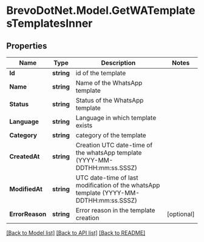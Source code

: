 # BrevoDotNet.Model.GetWATemplatesTemplatesInner

## Properties

Name | Type | Description | Notes
------------ | ------------- | ------------- | -------------
**Id** | **string** | id of the template | 
**Name** | **string** | Name of the WhatsApp template | 
**Status** | **string** | Status of the WhatsApp template | 
**Language** | **string** | Language in which template exists | 
**Category** | **string** | category of the template | 
**CreatedAt** | **string** | Creation UTC date-time of the whatsApp template (YYYY-MM-DDTHH:mm:ss.SSSZ) | 
**ModifiedAt** | **string** | UTC date-time of last modification of the whatsApp template (YYYY-MM-DDTHH:mm:ss.SSSZ) | 
**ErrorReason** | **string** | Error reason in the template creation | [optional] 

[[Back to Model list]](../../README.md#documentation-for-models) [[Back to API list]](../../README.md#documentation-for-api-endpoints) [[Back to README]](../../README.md)

